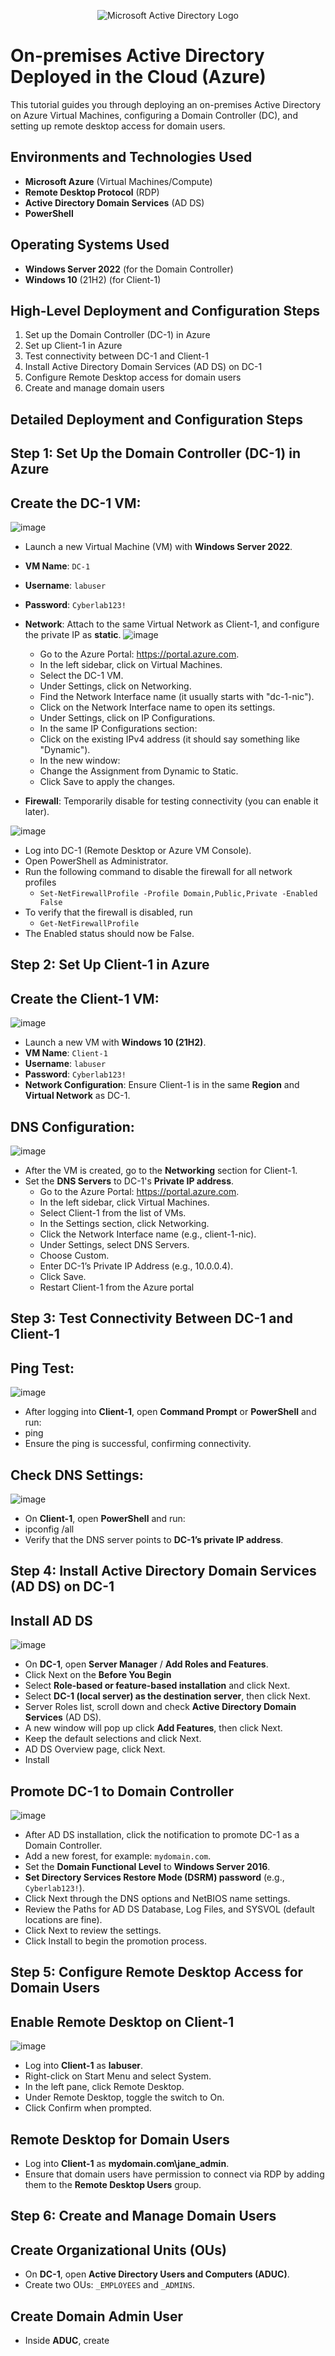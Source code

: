 <p align="center">
    <img src="https://i.imgur.com/pU5A58S.png" alt="Microsoft Active Directory Logo"/>
</p>

# On-premises Active Directory Deployed in the Cloud (Azure)

This tutorial guides you through deploying an on-premises Active Directory on Azure Virtual Machines, configuring a Domain Controller (DC), and setting up remote desktop access for domain users.

## Environments and Technologies Used
- **Microsoft Azure** (Virtual Machines/Compute)
- **Remote Desktop Protocol** (RDP)
- **Active Directory Domain Services** (AD DS)
- **PowerShell**

## Operating Systems Used
- **Windows Server 2022** (for the Domain Controller)
- **Windows 10** (21H2) (for Client-1)

## High-Level Deployment and Configuration Steps
1. Set up the Domain Controller (DC-1) in Azure
2. Set up Client-1 in Azure
3. Test connectivity between DC-1 and Client-1
4. Install Active Directory Domain Services (AD DS) on DC-1
5. Configure Remote Desktop access for domain users
6. Create and manage domain users

## Detailed Deployment and Configuration Steps

## Step 1: Set Up the Domain Controller (DC-1) in Azure

## Create the DC-1 VM:
   
   ![image](https://github.com/user-attachments/assets/808dc7e2-b446-49b7-8d05-d4379947b0f3)
   - Launch a new Virtual Machine (VM) with **Windows Server 2022**.
   - **VM Name**: `DC-1`
   - **Username**: `labuser`
   - **Password**: `Cyberlab123!`
   - **Network**: Attach to the same Virtual Network as Client-1, and configure the private IP as **static**.
     ![image](https://github.com/user-attachments/assets/0db6d2a8-cb4a-4f3b-b47e-6dc61f981ba6)

       - Go to the Azure Portal: https://portal.azure.com.
       - In the left sidebar, click on Virtual Machines.
       - Select the DC-1 VM.
       - Under Settings, click on Networking.
       - Find the Network Interface name (it usually starts with "dc-1-nic").
       - Click on the Network Interface name to open its settings.
       - Under Settings, click on IP Configurations.
       - In the same IP Configurations section:
       - Click on the existing IPv4 address (it should say something like "Dynamic").
       - In the new window:
       - Change the Assignment from Dynamic to Static.
       - Click Save to apply the changes.
   - **Firewall**: Temporarily disable for testing connectivity (you can enable it later).
   
  ![image](https://github.com/user-attachments/assets/a5cec0af-9f3d-4f23-945a-bcee9faef380)

   - Log into DC-1 (Remote Desktop or Azure VM Console).
   - Open PowerShell as Administrator.
   - Run the following command to disable the firewall for all network profiles
       - `Set-NetFirewallProfile -Profile Domain,Public,Private -Enabled False`
   - To verify that the firewall is disabled, run
       - `Get-NetFirewallProfile`
   - The Enabled status should now be False.



## Step 2: Set Up Client-1 in Azure

## Create the Client-1 VM:

  ![image](https://github.com/user-attachments/assets/a6cd88e8-3400-4268-8c37-d01c3daf31bc)
  
   - Launch a new VM with **Windows 10 (21H2)**.
   - **VM Name**: `Client-1`
   - **Username**: `labuser`
   - **Password**: `Cyberlab123!`
   - **Network Configuration**: Ensure Client-1 is in the same **Region** and **Virtual Network** as DC-1.

## DNS Configuration:
   
![image](https://github.com/user-attachments/assets/1fc0d551-c85f-466e-ad40-35e543831f84)


   - After the VM is created, go to the **Networking** section for Client-1.
   - Set the **DNS Servers** to DC-1's **Private IP address**.
       - Go to the Azure Portal: https://portal.azure.com.
       - In the left sidebar, click Virtual Machines.
       - Select Client-1 from the list of VMs.
       - In the Settings section, click Networking.
       - Click the Network Interface name (e.g., client-1-nic).
       - Under Settings, select DNS Servers.
       - Choose Custom.
       - Enter DC-1’s Private IP Address (e.g., 10.0.0.4).
       - Click Save.
       - Restart Client-1 from the Azure portal 
         


## Step 3: Test Connectivity Between DC-1 and Client-1

## Ping Test:
   
   ![image](https://github.com/user-attachments/assets/bc169284-9419-49d7-bb56-4399b8e63d4a)
   - After logging into **Client-1**, open **Command Prompt** or **PowerShell** and run:
   -  ping <DC-1 Private IP>
   - Ensure the ping is successful, confirming connectivity.
     
## Check DNS Settings:
   
  ![image](https://github.com/user-attachments/assets/fcb7069b-45f9-4488-aaf6-3ed4aa812bb3)


   - On **Client-1**, open **PowerShell** and run:
   - ipconfig /all
   - Verify that the DNS server points to **DC-1’s private IP address**.

## Step 4: Install Active Directory Domain Services (AD DS) on DC-1

## Install AD DS
   
![image](https://github.com/user-attachments/assets/5eb2b38d-a9c2-4cdb-a0fb-d9190cd8a41a)

   - On **DC-1**, open **Server Manager** / **Add Roles and Features**.
   - Click Next on the **Before You Begin**
   - Select **Role-based or feature-based installation** and click Next.
   - Select **DC-1 (local server) as the destination server**, then click Next.
   - Server Roles list, scroll down and check **Active Directory Domain Services** (AD DS).
   - A new window will pop up click **Add Features**, then click Next.
   - Keep the default selections and click Next.
   - AD DS Overview page, click Next.
   - Install
   

## Promote DC-1 to Domain Controller

![image](https://github.com/user-attachments/assets/5b5d8c05-c139-4a7b-b4f9-1bf93f2066ce)

   - After AD DS installation, click the notification to promote DC-1 as a Domain Controller.
   - Add a new forest, for example: `mydomain.com`.
   - Set the **Domain Functional Level** to **Windows Server 2016**.
   - **Set Directory Services Restore Mode (DSRM) password** (e.g., `Cyberlab123!`).
   - Click Next through the DNS options and NetBIOS name settings.
   - Review the Paths for AD DS Database, Log Files, and SYSVOL (default locations are fine).
   - Click Next to review the settings.
   - Click Install to begin the promotion process.



## Step 5: Configure Remote Desktop Access for Domain Users

## Enable Remote Desktop on Client-1

![image](https://github.com/user-attachments/assets/0ef1b803-408e-43d2-9a88-3022677f9a0a)


   - Log into **Client-1** as **labuser**.
   - Right-click on Start Menu and select System.
   - In the left pane, click Remote Desktop.
   - Under Remote Desktop, toggle the switch to On.
   - Click Confirm when prompted.

## Remote Desktop for Domain Users
   - Log into **Client-1** as **mydomain.com\jane_admin**.
   - Ensure that domain users have permission to connect via RDP by adding them to the **Remote Desktop Users** group.

## Step 6: Create and Manage Domain Users

## Create Organizational Units (OUs)
   - On **DC-1**, open **Active Directory Users and Computers (ADUC)**.
   - Create two OUs: `_EMPLOYEES` and `_ADMINS`.

## Create Domain Admin User
   - Inside **ADUC**, create


